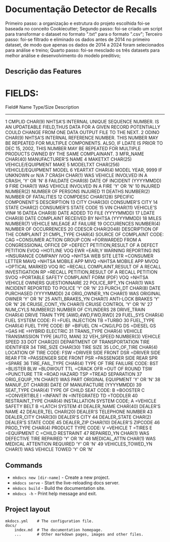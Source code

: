 # Documentação Detector de Recalls

Primeiro passo: a organização e estrutura do projeto escolhida foi-se baseada no conceito Cookiecutter;
Segundo passo: foi-se criado um script para transformar o dataset no formato ".txt" para o formato ".csv";
Terceiro passo: foi-se filtrado e eliminado os dados antes de 2014 no primeiro dataset, de modo que apenas os dados de 2014 a 2024 foram selecionados para análise e treino;
Quarto passo: foi-se mesclado os três datasets para melhor análise e desenvolvimento do modelo preditivo;

## Descrição das Features

FIELDS:
=======

Field#  Name              Type/Size     Description
------  ---------         ---------     --------------------------------------
1       CMPLID            CHAR(9)       NHTSA'S INTERNAL UNIQUE SEQUENCE NUMBER.
                                        IS AN UPDATEABLE FIELD,THUS DATA FOR A
                                        GIVEN RECORD POTENTIALLY COULD CHANGE FROM
                                        ONE DATA OUTPUT FILE TO THE NEXT.
2       ODINO             CHAR(9)       NHTSA'S INTERNAL REFERENCE NUMBER.
                                        THIS NUMBER MAY BE REPEATED FOR
                                        MULTIPLE COMPONENTS.
                                        ALSO, IF LDATE IS PRIOR TO DEC 15, 2002,
                                        THIS NUMBER MAY BE REPEATED FOR MULTIPLE
                                        PRODUCTS OWNED BY THE SAME COMPLAINANT.
3       MFR_NAME          CHAR(40)      MANUFACTURER'S NAME
4       MAKETXT           CHAR(25)      VEHICLE/EQUIPMENT MAKE
5       MODELTXT          CHAR(256)     VEHICLE/EQUIPMENT MODEL
6       YEARTXT           CHAR(4)       MODEL YEAR, 9999 IF UNKNOWN or N/A
7       CRASH             CHAR(1)       WAS VEHICLE INVOLVED IN A CRASH, 'Y' OR 'N'
8       FAILDATE          CHAR(8)       DATE OF INCIDENT (YYYYMMDD)
9       FIRE              CHAR(1)       WAS VEHICLE INVOLVED IN A FIRE 'Y' OR 'N'
10      INJURED           NUMBER(2)     NUMBER OF PERSONS INJURED
11      DEATHS            NUMBER(2)     NUMBER OF FATALITIES
12      COMPDESC          CHAR(128)     SPECIFIC COMPONENT'S DESCRIPTION
13      CITY              CHAR(30)      CONSUMER'S CITY
14      STATE             CHAR(2)       CONSUMER'S STATE CODE
15      VIN               CHAR(11)      VEHICLE'S VIN#
16      DATEA             CHAR(8)       DATE ADDED TO FILE (YYYYMMDD)
17      LDATE             CHAR(8)       DATE COMPLAINT RECEIVED BY NHTSA (YYYYMMDD)
18      MILES             NUMBER(7)     VEHICLE MILEAGE AT FAILURE
19      OCCURENCES        NUMBER(4)     NUMBER OF OCCURRENCES
20      CDESCR            CHAR(2048)    DESCRIPTION OF THE COMPLAINT
21      CMPL_TYPE         CHAR(4)       SOURCE OF COMPLAINT CODE:
                                          CAG  =CONSUMER ACTION GROUP
                                          CON  =FORWARDED FROM A CONGRESSIONAL OFFICE
                                          DP   =DEFECT PETITION,RESULT OF A DEFECT PETITION
                                          EVOQ =HOTLINE VOQ
                                          EWR  =EARLY WARNING REPORTING
                                          INS  =INSURANCE COMPANY
                                          IVOQ =NHTSA WEB SITE
                                          LETR =CONSUMER LETTER
                                          MAVQ =NHTSA MOBILE APP
                                          MIVQ =NHTSA MOBILE APP
                                          MVOQ =OPTICAL MARKED VOQ
                                          RC   =RECALL COMPLAINT,RESULT OF A RECALL INVESTIGATION
                                          RP   =RECALL PETITION,RESULT OF A RECALL PETITION
                                          SVOQ =PORTABLE SAFETY COMPLAINT FORM (PDF)
                                          VOQ  =NHTSA VEHICLE OWNERS QUESTIONNAIRE
22      POLICE_RPT_YN     CHAR(1)       WAS INCIDENT REPORTED TO POLICE 'Y' OR 'N'
23      PURCH_DT          CHAR(8)       DATE PURCHASED (YYYYMMDD)
24      ORIG_OWNER_YN     CHAR(1)       WAS ORIGINAL OWNER 'Y' OR 'N'
25      ANTI_BRAKES_YN    CHAR(1)       ANTI-LOCK BRAKES 'Y' OR 'N'
26      CRUISE_CONT_YN    CHAR(1)       CRUISE CONTROL 'Y' OR 'N'
27      NUM_CYLS          NUMBER(2)     NUMBER OF CYLINDERS
28      DRIVE_TRAIN       CHAR(4)       DRIVE TRAIN TYPE [AWD,4WD,FWD,RWD]
29      FUEL_SYS          CHAR(4)       FUEL SYSTEM CODE:
                                           FI =FUEL INJECTION
                                           TB =TURBO
30      FUEL_TYPE         CHAR(4)       FUEL TYPE CODE:
                                           BF =BIFUEL
                                           CN =CNG/LPG
                                           DS =DIESEL
                                           GS =GAS
                                           HE =HYBRID ELECTRIC
31      TRANS_TYPE        CHAR(4)       VEHICLE TRANSMISSION TYPE [AUTO, MAN]
32      VEH_SPEED         NUMBER(3)     VEHICLE SPEED
33      DOT               CHAR(20)      DEPARTMENT OF TRANSPORTATION TIRE IDENTIFIER
34      TIRE_SIZE         CHAR(30)      TIRE SIZE
35      LOC_OF_TIRE       CHAR(4)       LOCATION OF TIRE CODE:
                                           FSW =DRIVER SIDE FRONT
                                           DSR =DRIVER SIDE REAR
                                           FTR =PASSENGER SIDE FRONT
                                           PSR =PASSENGER SIDE REAR
                                           SPR =SPARE
36      TIRE_FAIL_TYPE    CHAR(4)       TYPE OF TIRE FAILURE CODE:
                                           BST =BLISTER
                                           BLW =BLOWOUT
                                           TTL =CRACK
                                           OFR =OUT OF ROUND
                                           TSW =PUNCTURE
                                           TTR =ROAD HAZARD
                                           TSP =TREAD SEPARATION
37      ORIG_EQUIP_YN     CHAR(1)       WAS PART ORIGINAL EQUIPMENT 'Y' OR 'N'
38      MANUF_DT          CHAR(8)       DATE OF MANUFACTURE (YYYYMMDD)
39      SEAT_TYPE         CHAR(4)       TYPE OF CHILD SEAT CODE:
                                           B  =BOOSTER
                                           C  =CONVERTIBLE
                                           I  =INFANT
                                           IN =INTEGRATED
                                           TD =TODDLER
40     RESTRAINT_TYPE     CHAR(4)       INSTALLATION SYSTEM CODE;
                                           A =VEHICLE SAFETY BELT
                                           B =LATCH SYSTEM
41     DEALER_NAME        CHAR(40)      DEALER'S NAME
42     DEALER_TEL         CHAR(20)      DEALER'S TELEPHONE NUMBER
43     DEALER_CITY        CHAR(30)      DEALER'S CITY
44     DEALER_STATE       CHAR(2)       DEALER'S STATE CODE
45     DEALER_ZIP         CHAR(10)      DEALER'S ZIPCODE
46     PROD_TYPE          CHAR(4)       PRODUCT TYPE CODE:
                                           V =VEHICLE
                                           T =TIRES
                                           E =EQUIPMENT
                                           C =CHILD RESTRAINT
47     REPAIRED_YN        CHAR(1)       WAS DEFECTIVE TIRE REPAIRED 'Y' OR 'N'
48     MEDICAL_ATTN       CHAR(1)       WAS MEDICAL ATTENTION REQUIRED 'Y' OR 'N'
49     VEHICLES_TOWED_YN  CHAR(1)       WAS VEHICLE TOWED 'Y' OR 'N'

## Commands

* `mkdocs new [dir-name]` - Create a new project.
* `mkdocs serve` - Start the live-reloading docs server.
* `mkdocs build` - Build the documentation site.
* `mkdocs -h` - Print help message and exit.

## Project layout

    mkdocs.yml    # The configuration file.
    docs/
        index.md  # The documentation homepage.
        ...       # Other markdown pages, images and other files.
